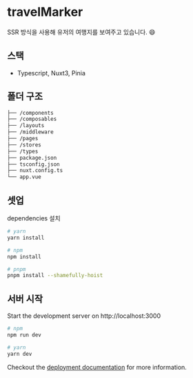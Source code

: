 # travelMarker

SSR 방식을 사용해 유저의 여행지를 보여주고 있습니다. 😄

## 스택
- Typescript, Nuxt3, Pinia

## 폴더 구조
```bash
├── /components 
├── /composables
├── /layouts
├── /middleware
├── /pages
├── /stores
├── /types
├── package.json
├── tsconfig.json
├── nuxt.config.ts
└── app.vue

``` 
## 셋업
dependencies 설치

```bash
# yarn
yarn install

# npm
npm install

# pnpm
pnpm install --shamefully-hoist
```

## 서버 시작

Start the development server on http://localhost:3000

```bash
# npm
npm run dev

# yarn
yarn dev
```

Checkout the [deployment documentation](https://v3.nuxtjs.org/guide/deploy/presets) for more information.
